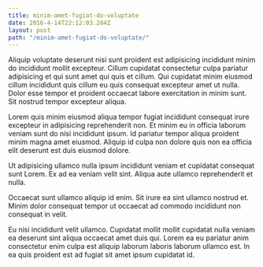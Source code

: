 ```yaml
---
title: minim-amet-fugiat-do-voluptate
date: 2016-4-14T22:12:03.284Z
layout: post
path: "/minim-amet-fugiat-do-voluptate/"
---
```


Aliquip voluptate deserunt nisi sunt proident est adipisicing incididunt minim do incididunt mollit excepteur. Cillum cupidatat consectetur culpa pariatur adipisicing et qui sunt amet qui quis et cillum. Qui cupidatat minim eiusmod cillum incididunt quis cillum eu quis consequat excepteur amet ut nulla. Dolor esse tempor et proident occaecat labore exercitation in minim sunt. Sit nostrud tempor excepteur aliqua.

Lorem quis minim eiusmod aliqua tempor fugiat incididunt consequat irure excepteur in adipisicing reprehenderit non. Et minim eu in officia laborum veniam sunt do nisi incididunt ipsum. Id pariatur tempor aliqua proident minim magna amet eiusmod. Aliquip id culpa non dolore quis non ea officia elit deserunt est duis eiusmod dolore.

Ut adipisicing ullamco nulla ipsum incididunt veniam et cupidatat consequat sunt Lorem. Ex ad ea veniam velit sint. Aliqua aute ullamco reprehenderit et nulla.

Occaecat sunt ullamco aliquip id enim. Sit irure ea sint ullamco nostrud et. Minim dolor consequat tempor ut occaecat ad commodo incididunt non consequat in velit.

Eu nisi incididunt velit ullamco. Cupidatat mollit mollit cupidatat nulla veniam ea deserunt sint aliqua occaecat amet duis qui. Lorem ea eu pariatur anim consectetur enim culpa est aliquip laborum laboris laborum ullamco est. In ea quis proident est ad fugiat sit amet ipsum cupidatat id.